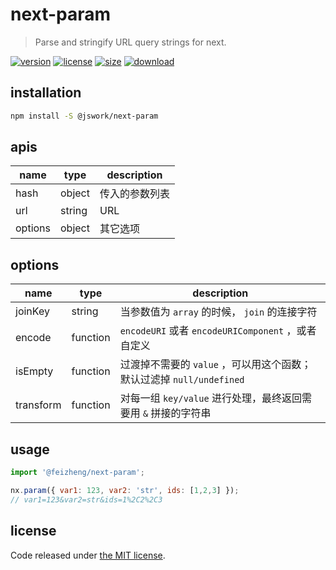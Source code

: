 # next-param
> Parse and stringify URL query strings for next.

[![version][version-image]][version-url]
[![license][license-image]][license-url]
[![size][size-image]][size-url]
[![download][download-image]][download-url]

## installation
```bash
npm install -S @jswork/next-param
```

## apis
| name    | type   | description    |
| ------- | ------ | -------------- |
| hash    | object | 传入的参数列表 |
| url     | string | URL            |
| options | object | 其它选项       |

## options
| name      | type     | description                                                          |
| --------- | -------- | -------------------------------------------------------------------- |
| joinKey   | string   | 当参数值为 `array` 的时候， `join` 的连接字符                        |
| encode    | function | `encodeURI` 或者 `encodeURIComponent` ，或者自定义                   |
| isEmpty   | function | 过渡掉不需要的 `value` ，可以用这个函数；默认过滤掉 `null/undefined` |
| transform | function | 对每一组 `key/value` 进行处理，最终返回需要用 `&` 拼接的字符串       |


## usage
```js
import '@feizheng/next-param';

nx.param({ var1: 123, var2: 'str', ids: [1,2,3] });
// var1=123&var2=str&ids=1%2C2%2C3
```

## license
Code released under [the MIT license](https://github.com/afeiship/next-param/blob/master/LICENSE.txt).

[version-image]: https://img.shields.io/npm/v/@jswork/next-param
[version-url]: https://npmjs.org/package/@jswork/next-param

[license-image]: https://img.shields.io/npm/l/@jswork/next-param
[license-url]: https://github.com/afeiship/next-param/blob/master/LICENSE.txt

[size-image]: https://img.shields.io/bundlephobia/minzip/@jswork/next-param
[size-url]: https://github.com/afeiship/next-param/blob/master/dist/next-param.min.js

[download-image]: https://img.shields.io/npm/dm/@jswork/next-param
[download-url]: https://www.npmjs.com/package/@jswork/next-param
